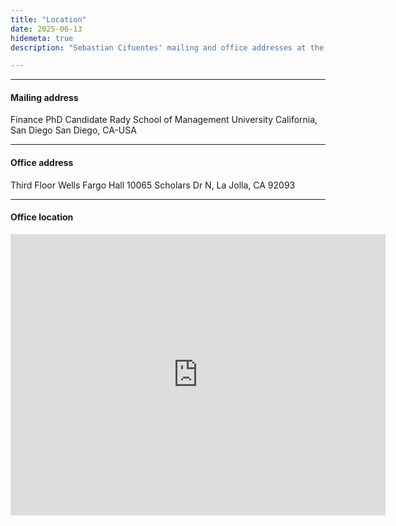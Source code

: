 ```yaml
---
title: "Location"
date: 2025-06-13
hidemeta: true
description: "Sebastian Cifuentes' mailing and office addresses at the Rady School of Management, UCSD."

---
```


---

#### Mailing address

Finance PhD Candidate 
Rady School of Management
University California, San Diego 
San Diego, CA-USA

---

#### Office address

Third Floor Wells Fargo Hall
10065 Scholars Dr N, La Jolla, CA 92093

---

#### Office location
<iframe src="https://www.google.com/maps/embed?pb=!1m18!1m12!1m3!1d3350.4236959402865!2d-117.24178549999998!3d32.886964299999995!2m3!1f0!2f0!3f0!3m2!1i1024!2i768!4f13.1!3m3!1m2!1s0x80dc06eaffcc2d29%3A0x98cec3776211db57!2sRady%20School%20of%20Management!5e0!3m2!1sen!2sus!4v1749839924298!5m2!1sen!2sus" width="600" height="450" style="border:0;" allowfullscreen="" loading="lazy" referrerpolicy="no-referrer-when-downgrade"></iframe>




